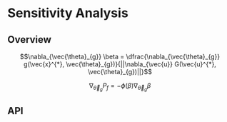 # Sensitivity Analysis

## Overview

```math
\nabla_{\vec{\theta}_{g}} \beta = \dfrac{\nabla_{\vec{\theta}_{g}} g(\vec{x}^{*}, \vec{\theta}_{g})}{||\nabla_{\vec{u}} G(\vec{u}^{*}, \vec{\theta}_{g})||}
```

```math
\nabla_{\vec{\theta}_{g}} P_{f} = -\phi(\beta) \nabla_{\vec{\theta}_{g}} \beta
```

## API
